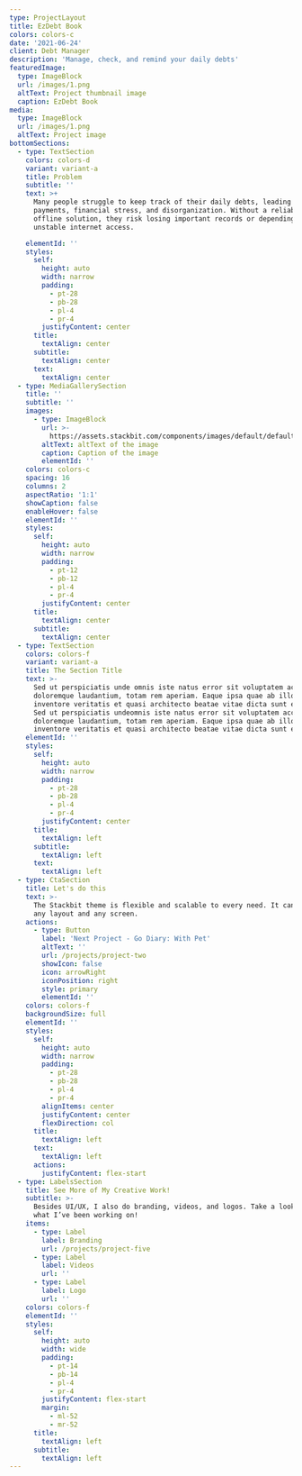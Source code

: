 ```yaml
---
type: ProjectLayout
title: EzDebt Book
colors: colors-c
date: '2021-06-24'
client: Debt Manager
description: 'Manage, check, and remind your daily debts'
featuredImage:
  type: ImageBlock
  url: /images/1.png
  altText: Project thumbnail image
  caption: EzDebt Book
media:
  type: ImageBlock
  url: /images/1.png
  altText: Project image
bottomSections:
  - type: TextSection
    colors: colors-d
    variant: variant-a
    title: Problem
    subtitle: ''
    text: >+
      Many people struggle to keep track of their daily debts, leading to missed
      payments, financial stress, and disorganization. Without a reliable
      offline solution, they risk losing important records or depending on
      unstable internet access.

    elementId: ''
    styles:
      self:
        height: auto
        width: narrow
        padding:
          - pt-28
          - pb-28
          - pl-4
          - pr-4
        justifyContent: center
      title:
        textAlign: center
      subtitle:
        textAlign: center
      text:
        textAlign: center
  - type: MediaGallerySection
    title: ''
    subtitle: ''
    images:
      - type: ImageBlock
        url: >-
          https://assets.stackbit.com/components/images/default/default-image.png
        altText: altText of the image
        caption: Caption of the image
        elementId: ''
    colors: colors-c
    spacing: 16
    columns: 2
    aspectRatio: '1:1'
    showCaption: false
    enableHover: false
    elementId: ''
    styles:
      self:
        height: auto
        width: narrow
        padding:
          - pt-12
          - pb-12
          - pl-4
          - pr-4
        justifyContent: center
      title:
        textAlign: center
      subtitle:
        textAlign: center
  - type: TextSection
    colors: colors-f
    variant: variant-a
    title: The Section Title
    text: >-
      Sed ut perspiciatis unde omnis iste natus error sit voluptatem accusantium
      doloremque laudantium, totam rem aperiam. Eaque ipsa quae ab illo
      inventore veritatis et quasi architecto beatae vitae dicta sunt explicabo.
      Sed ut perspiciatis undeomnis iste natus error sit voluptatem accusantium
      doloremque laudantium, totam rem aperiam. Eaque ipsa quae ab illo
      inventore veritatis et quasi architecto beatae vitae dicta sunt explicabo.
    elementId: ''
    styles:
      self:
        height: auto
        width: narrow
        padding:
          - pt-28
          - pb-28
          - pl-4
          - pr-4
        justifyContent: center
      title:
        textAlign: left
      subtitle:
        textAlign: left
      text:
        textAlign: left
  - type: CtaSection
    title: Let's do this
    text: >-
      The Stackbit theme is flexible and scalable to every need. It can manage
      any layout and any screen.
    actions:
      - type: Button
        label: 'Next Project - Go Diary: With Pet'
        altText: ''
        url: /projects/project-two
        showIcon: false
        icon: arrowRight
        iconPosition: right
        style: primary
        elementId: ''
    colors: colors-f
    backgroundSize: full
    elementId: ''
    styles:
      self:
        height: auto
        width: narrow
        padding:
          - pt-28
          - pb-28
          - pl-4
          - pr-4
        alignItems: center
        justifyContent: center
        flexDirection: col
      title:
        textAlign: left
      text:
        textAlign: left
      actions:
        justifyContent: flex-start
  - type: LabelsSection
    title: See More of My Creative Work!
    subtitle: >-
      Besides UI/UX, I also do branding, videos, and logos. Take a look and see
      what I’ve been working on!
    items:
      - type: Label
        label: Branding
        url: /projects/project-five
      - type: Label
        label: Videos
        url: ''
      - type: Label
        label: Logo
        url: ''
    colors: colors-f
    elementId: ''
    styles:
      self:
        height: auto
        width: wide
        padding:
          - pt-14
          - pb-14
          - pl-4
          - pr-4
        justifyContent: flex-start
        margin:
          - ml-52
          - mr-52
      title:
        textAlign: left
      subtitle:
        textAlign: left
---
```



